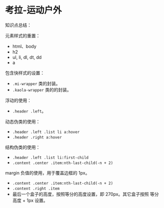 # 考拉-运动户外

知识点总结：

元素样式的重置：

- html、body
- h2
- ul, li, dl, dt, dd
- a

包含快样式的设置：

- `.mi-wrapper` 类的封装。
- `.kaola-wrapper` 类的的封装。

浮动的使用：

- `.header .left`。

动态伪类的使用：

- `.header .left .list li a:hover`
- `.header .right a:hover`

结构伪类的使用：

- `.header .left .list li:first-child`
- `.content .center .item:nth-last-child(-n + 2)`

margin 负值的使用，用于覆盖边框的 1px。

- `.content .center .item:nth-last-child(-n + 2)`
- `.content .right .item`
- 最后一个盒子的高度，按照等分的高度设置，即 270px。其它盒子按照 等分高度 + 1px 设置。
